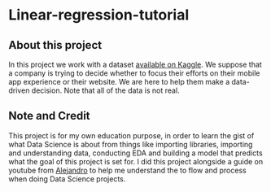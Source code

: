 # Linear-regression-tutorial

## About this project
In this project we work with a dataset [available on Kaggle](https://www.kaggle.com/iyadavvaibhav/ecommerce-customer-device-usage). We suppose that a company is trying to decide whether to focus their efforts on their mobile app experience or their website. We are here to help them make a data-driven decision. Note that all of the data is not real.

## Note and Credit
This project is for my own education purpose, in order to learn the gist of what Data Science is about from things like importing libraries, importing and understanding data, conducting EDA and building a model that predicts what the goal of this project is set for. I did this project alongside a guide on youtube from [Alejandro](https://www.youtube.com/@alejandro_ao) to help me understand the to flow and process when doing Data Science projects.
